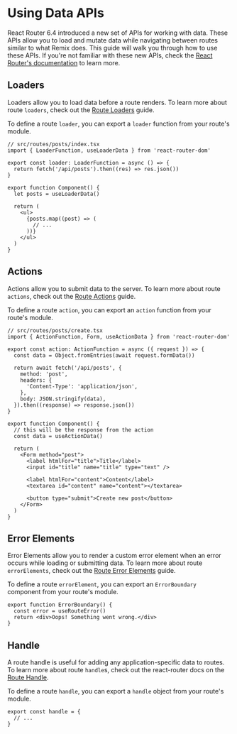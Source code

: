 # Using Data APIs

React Router 6.4 introduced a new set of APIs for working with data. These APIs
allow you to load and mutate data while navigating between routes similar to
what Remix does. This guide will walk you through how to use these APIs. If
you're not familiar with these new APIs, check the
[React Router's documentation](https://reactrouter.com/en/main/start/overview)
to learn more.

## Loaders

Loaders allow you to load data before a route renders. To learn more about route
`loaders`, check out the
[Route Loaders](https://reactrouter.com/en/main/route/loader) guide.

To define a route `loader`, you can export a `loader` function from your route's
module.

```tsx
// src/routes/posts/index.tsx
import { LoaderFunction, useLoaderData } from 'react-router-dom'

export const loader: LoaderFunction = async () => {
  return fetch('/api/posts').then((res) => res.json())
}

export function Component() {
  let posts = useLoaderData()

  return (
    <ul>
      {posts.map((post) => (
        // ...
      ))}
    </ul>
  )
}
```

## Actions

Actions allow you to submit data to the server. To learn more about route
`actions`, check out the
[Route Actions](https://reactrouter.com/en/main/route/action) guide.

To define a route `action`, you can export an `action` function from your
route's module.

```tsx
// src/routes/posts/create.tsx
import { ActionFunction, Form, useActionData } from 'react-router-dom'

export const action: ActionFunction = async ({ request }) => {
  const data = Object.fromEntries(await request.formData())

  return await fetch('/api/posts', {
    method: 'post',
    headers: {
      'Content-Type': 'application/json',
    },
    body: JSON.stringify(data),
  }).then((response) => response.json())
}

export function Component() {
  // this will be the response from the action
  const data = useActionData()

  return (
    <Form method="post">
      <label htmlFor="title">Title</label>
      <input id="title" name="title" type="text" />

      <label htmlFor="content">Content</label>
      <textarea id="content" name="content"></textarea>

      <button type="submit">Create new post</button>
    </Form>
  )
}
```

## Error Elements

Error Elements allow you to render a custom error element when an error occurs
while loading or submitting data. To learn more about route `errorElements`,
check out the
[Route Error Elements](https://reactrouter.com/en/main/route/error-element)
guide.

To define a route `errorElement`, you can export an `ErrorBoundary` component
from your route's module.

```tsx
export function ErrorBoundary() {
  const error = useRouteError()
  return <div>Oops! Something went wrong.</div>
}
```

## Handle

A route handle is useful for adding any application-specific data to routes. To
learn more about route `handle`s, check out the react-router docs on the
[Route Handle](https://reactrouter.com/en/main/route/route#handle).

To define a route `handle`, you can export a `handle` object from your route's
module.

```tsx
export const handle = {
  // ...
}
```
